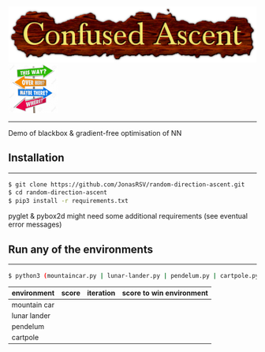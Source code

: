 <div style="flex-layout: row;">
  <img src="images/title.png" />
  <img src="images/confusion.jpg" height=100px />
</div>

---

Demo of blackbox & gradient-free optimisation of NN 


## Installation
---


```bash
$ git clone https://github.com/JonasRSV/random-direction-ascent.git
$ cd random-direction-ascent
$ pip3 install -r requirements.txt
``` 

pyglet & pybox2d might need some additional requirements (see eventual error messages)


## Run any of the environments 
---

```bash
$ python3 (mountaincar.py | lunar-lander.py | pendelum.py | cartpole.py)
```


|environment   | score  | iteration  | score to win environment  |
|---|---|---|---|
| mountain car   |   |   |   |
| lunar lander   |   |   |   |
| pendelum   |   |   |   |
| cartpole  |   |   |   |
